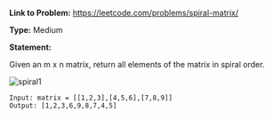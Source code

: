 **Link to Problem:** https://leetcode.com/problems/spiral-matrix/

**Type:** Medium

**Statement:**

Given an m x n matrix, return all elements of the matrix in spiral order.

![spiral1](https://user-images.githubusercontent.com/72202404/135901830-186481c0-aa59-47cb-aead-cd551a6045b1.jpg)

```
Input: matrix = [[1,2,3],[4,5,6],[7,8,9]]
Output: [1,2,3,6,9,8,7,4,5]
```
